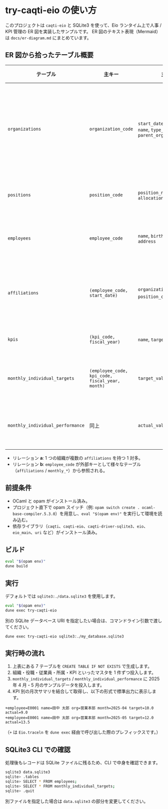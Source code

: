 # try-caqti-eio の使い方

このプロジェクトは `caqti-eio` と SQLite3 を使って、Eio ランタイム上で人事 / KPI 管理の ER 図を実装したサンプルです。
ER 図のテキスト表現（Mermaid）は `docs/er-diagram.md` にまとめています。

## ER 図から拾ったテーブル概要

| テーブル | 主キー | 主な列 | 関連 | 備考 |
|----------|--------|--------|------|------|
| `organizations` | `organization_code` | `start_date`, `end_date`, `name`, `type_code`, `parent_organization_code` | **a**: `organizations` 1 → n `affiliations` | 階層構造を持つ組織マスタ |
| `positions` | `position_code` | `position_name`, `allocation_category` | `affiliations` が参照 | 役職マスタ |
| `employees` | `employee_code` | `name`, `birth_date`, `email`, `address` | **b**: 1 → n 参照（`monthly_*` 系など） | 従業員マスタ |
| `affiliations` | `(employee_code, start_date)` | `organization_code`, `position_code`, 期間属性 | a の n 側、`organizations` / `positions` を参照 | 従業員の所属履歴 |
| `kpis` | `(kpi_code, fiscal_year)` | `name`, `target_value` | `monthly_*` が参照 | KPI マスタ |
| `monthly_individual_targets` | `(employee_code, kpi_code, fiscal_year, month)` | `target_value` | **b** を利用し `employees` と `kpis` を参照 | 月別個人目標 |
| `monthly_individual_performance` | 同上 | `actual_value` | 同上 | 月別個人実績 |

- リレーション **a**: 1 つの組織が複数の `affiliations` を持つ 1 対多。
- リレーション **b**: `employee_code` が外部キーとして様々なテーブル（`affiliations` / `monthly_*`）から参照される。

## 前提条件

- OCaml と opam がインストール済み。
- プロジェクト直下で opam スイッチ（例: `opam switch create . ocaml-base-compiler.5.3.0`）を用意し、`eval "$(opam env)"` を実行して環境を読み込む。
- 依存ライブラリ（`caqti`、`caqti-eio`、`caqti-driver-sqlite3`、`eio`、`eio_main`、`uri` など）がインストール済み。

## ビルド

```bash
eval "$(opam env)"
dune build
```

## 実行

デフォルトでは `sqlite3:./data.sqlite3` を使用します。

```bash
eval "$(opam env)"
dune exec try-caqti-eio
```

別の SQLite データベース URI を指定したい場合は、コマンドライン引数で渡してください。

```bash
dune exec try-caqti-eio sqlite3:./my_database.sqlite3
```

## 実行時の流れ

1. 上表にある 7 テーブルを `CREATE TABLE IF NOT EXISTS` で生成します。
2. 組織・役職・従業員・所属・KPI といったマスタを 1 件ずつ投入します。
3. `monthly_individual_targets` / `monthly_individual_performance` に 2025 年 4 月・5 月のサンプルデータを投入します。
4. KPI 別の月次サマリを結合して取得し、以下の形式で標準出力に表示します。

```
+employee=E0001 name=田中 太郎 org=営業本部 month=2025-04 target=10.0 actual=9.0
+employee=E0001 name=田中 太郎 org=営業本部 month=2025-05 target=12.0 actual=13.5
```

（`+` は `Eio.traceln` を `dune exec` 経由で呼び出した際のプレフィックスです。）

## SQLite3 CLI での確認

処理後もレコードは SQLite ファイルに残るため、CLI で中身を確認できます。

```bash
sqlite3 data.sqlite3
sqlite> .tables
sqlite> SELECT * FROM employees;
sqlite> SELECT * FROM monthly_individual_targets;
sqlite> .quit
```

別ファイルを指定した場合は `data.sqlite3` の部分を変更してください。
